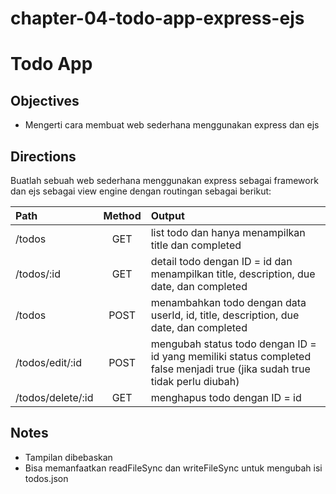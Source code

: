 # chapter-04-todo-app-express-ejs

# Todo App

## Objectives

- Mengerti cara membuat web sederhana menggunakan express dan ejs

## Directions

Buatlah sebuah web sederhana menggunakan express sebagai framework dan ejs sebagai view engine dengan routingan sebagai berikut:

| Path              | Method | Output                                                                                                                     |
| :---------------- | :----: | :------------------------------------------------------------------------------------------------------------------------- |
| /todos            |  GET   | list todo dan hanya menampilkan title dan completed                                                                        |
| /todos/:id        |  GET   | detail todo dengan ID = id dan menampilkan title, description, due date, dan completed                                     |
| /todos            |  POST  | menambahkan todo dengan data userId, id, title, description, due date, dan completed                                       |
| /todos/edit/:id   |  POST  | mengubah status todo dengan ID = id yang memiliki status completed false menjadi true (jika sudah true tidak perlu diubah) |
| /todos/delete/:id |  GET   | menghapus todo dengan ID = id                                                                                              |

## Notes

- Tampilan dibebaskan
- Bisa memanfaatkan readFileSync dan writeFileSync untuk mengubah isi todos.json
